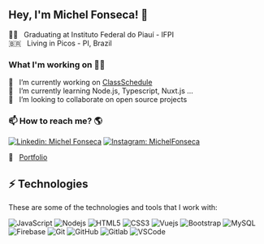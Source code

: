 ## Hey, I'm Michel Fonseca! 👋

🧑‍🏫 &nbsp; Graduating at Instituto Federal do Piauí - IFPI <br>
🇧🇷 &nbsp; Living in Picos - PI, Brazil

### What I'm working on 👨‍💻

🔭 &nbsp; I’m currently working on [ClassSchedule](https://class-schudele.web.app/) <br>
🌱 &nbsp; I’m currently learning Node.js, Typescript, Nuxt.js ... <br>
👯 &nbsp; I’m looking to collaborate on open source projects<br>

### 📫 How to reach me? 🌎

[![Linkedin: Michel Fonseca](https://img.shields.io/badge/-Linkedin-blue?style=flat-square&logo=Linkedin&logoColor=white&link=https://www.linkedin.com/in/jesielviana/)](https://www.linkedin.com/in/michel-fonseca-074b0614b/)
[![Instagram: MichelFonseca](https://img.shields.io/badge/-Instagram-mediumvioletred?style=flat-square&logo=Instagram&logoColor=white&link=http://instagram.com/jesielviana)](https://www.instagram.com/michel_fonseca1024/?hl=pt-br)

🚀 &nbsp; [Portfolio](https://michelfonseca1024.github.io/) <br>


## ⚡ Technologies

These are some of the technologies and tools that I work with:


![JavaScript](https://img.shields.io/badge/-JavaScript-black?style=flat-square&logo=javascript)
![Nodejs](https://img.shields.io/badge/-Nodejs-339933?style=flat-square&logo=Node.js&logoColor=white)
![HTML5](https://img.shields.io/badge/-HTML5-E34F26?style=flat-square&logo=html5&logoColor=white)
![CSS3](https://img.shields.io/badge/-CSS3-1572B6?style=flat-square&logo=css3)
![Vuejs](https://img.shields.io/badge/Vue.js-35495E?style=flat-square&logo=vue.js&logoColor=4FC08D)
![Bootstrap](https://img.shields.io/badge/-Bootstrap-563D7C?style=flat-square&logo=bootstrap)
![MySQL](https://img.shields.io/badge/-MySQL-4479A1?style=flat-square&logo=mysql&logoColor=white)
![Firebase](https://img.shields.io/badge/Firebase-FFCA28?style=flat-square&logo=firebase&logoColor=white)
![Git](https://img.shields.io/badge/-Git-black?style=flat-square&logo=git)
![GitHub](https://img.shields.io/badge/-GitHub-181717?style=flat-square&logo=github)
![Gitlab](https://img.shields.io/badge/-Gitlab-orange?style=flat-square&logo=gitlab)
![VSCode](https://img.shields.io/badge/-VSCode-007ACC?style=flat-square&logo=visual-studio-code&logoColor=white)



<!--
**MichelFonseca1024/MIchelFonseca1024** is a ✨ _special_ ✨ repository because its `README.md` (this file) appears on your GitHub profile.

Here are some ideas to get you started:

- 🔭 I’m currently working on ...
- 🌱 I’m currently learning ...
- 👯 I’m looking to collaborate on ...
- 🤔 I’m looking for help with ...
- 💬 Ask me about ...
- 📫 How to reach me: ...
- 😄 Pronouns: ...
- ⚡ Fun fact: ...
-->
